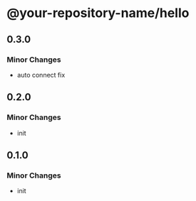 # @your-repository-name/hello

## 0.3.0

### Minor Changes

- auto connect fix

## 0.2.0

### Minor Changes

- init

## 0.1.0

### Minor Changes

- init
